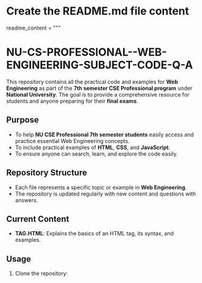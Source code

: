 # Create the README.md file content
readme_content = """
# NU-CS-PROFESSIONAL--WEB-ENGINEERING-SUBJECT-CODE-Q-A

This repository contains all the practical code and examples for **Web Engineering** as part of the **7th semester CSE Professional program** under **National University**. The goal is to provide a comprehensive resource for students and anyone preparing for their **final exams**.

## Purpose

- To help **NU CSE Professional 7th semester students** easily access and practice essential Web Engineering concepts.
- To include practical examples of **HTML**, **CSS**, and **JavaScript**.
- To ensure anyone can search, learn, and explore the code easily.

## Repository Structure

- Each file represents a specific topic or example in **Web Engineering**.
- The repository is updated regularly with new content and questions with answers.

## Current Content

- **TAG.HTML**: Explains the basics of an HTML tag, its syntax, and examples.

## Usage

1. Clone the repository:
